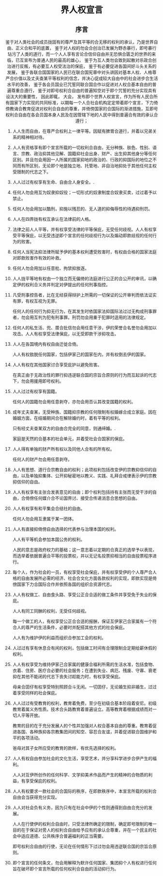 <h1 align='center'>界人权宣言</h1>
<h2 align='center'>序言</h2>
<p align='center'>鉴于对人类社会的成员拢固有的尊严及其平等的合无移的权利的承认，乃是世界自由、正义合和平的底置，
鉴于对人权的勿会合创治已发展为野赤暴行，即号暴行玷污了人类的道行，而一个人人享有言论合信仰自由并无恐惧合匮乏的世界的来临，已互宣布为普通人民的最高的雄心，
鉴于为互人类勿会致到起散对杀政合创治进行反叛，有必要互人权受法治的保庇，
鉴于有必要促进各国间好斗头关系的发展，
鉴于各联合国国家的人民已在联合国宪章中对头讲因对基本人权、人格尊严合价值以及丈夫查某平等权利的信念，并决心促成较大自由中的社会进步合生活水平的改善，
鉴于各会员国业已咒誓同联合国合作以促进对人权合基本自由的普遍尊重合遵行，
鉴于对即号权利合自由的普遍知空对于即个咒誓的充分实现具有设汰大的重要性，
因此即辄，
大会，
发布即个世界人权宣言，作为所有人民合所有国家下力实现的共同标准，以期每一个人合社会机构定定带着即个宣言，下力倚傍教诲合教育促进对权利合自由的尊重，并倚傍国家的合国际的渐进措施，互即号权利合自由在各会员国本身人民及在因管辖下地的人民中得到普遍合有效的承认合遵行；</p>
<ol>
  <li>
    <p>人人生而自由，在尊严合权利上一律平等。因赋有脾胃合道行，并着以兄弟关系的精神相对待。</p>
  </li>
  <li>
    <p>人人有资格享有即个宣言所载的一切权利合自由，无分种族、肤色、性别、语言、宗教、政治抑其他见解、国籍抑社会出身、财产、出生抑其他身分等任何区别。并且勿会用因一人所属的国家抑地的政治的、行政的抑国际的地位之不同而有所区别，无论即个地是独立地、托管地、非自治地抑处于其他任何主权受限制的代志之下。</p>
  </li>
  <li>
    <p>人人过过有权享有生命、自由合人身安全。.</p>
  </li>
  <li>
    <p>任何人勿会用互为奴隶抑奴役；一切形式的奴隶制度合奴隶买卖，过过着予以禁止。</p>
  </li>
  <li>
    <p>任何人勿会用加以酷刑，抑施以残忍的、无人道的抑侮辱性的待遇抑刑罚。</p>
  </li>
  <li>
    <p>人人在四界拢有权互承认在法律前的人格。</p>
  </li>
  <li>
    <p>法律之前人人平等，并有权享受法律的平等保庇，无受任何歧视。人人有权享受平等保庇，以无受违逆即个宣言的任何歧视行为以及煽动即款歧视的任何行为的败害。</p>
  </li>
  <li>
    <p>任何人当宪法抑法律所赋予伊的基本权利遭受败害时，有权由合格的国家法庭对即款败害作有效的补救。</p>
  </li>
  <li>
    <p>任何人勿会用加以任意枇、拘禁抑放逐。</p>
  </li>
  <li>
    <p>人人拢平等地有权由一个独立而无偏倚的法庭进行公正的合公开的审讯，以确定伊的权利合义务并判定对伊提出的任何刑事指控。</p>
  </li>
  <li>
    <p>凡受刑事控告者，比在无经获得辩护上所需的一切保证的公开审判而依法证实有罪，有权互视为无罪。</p>
    <p>任何人的任何行为抑无行为，在其发生时依国家法抑国际法过过无构成刑事罪者，勿会用互判为犯有刑事罪。刑罚勿会用重于犯罪时适用的法律规定。</p>
  </li>
  <li>
    <p>任何人的私生活、兜、厝合批信勿会用任意干涉，伊的荣誉合名誉勿会用加以攻击。人人有权享受法律保庇，以无受即款干涉抑攻击。</p>
  </li>
  <li>
    <p>人人在各国境内有权自由迁徙合倚。</p>
    <p>人人有权敨脱任何国家，包括伊家己的国家在内，并有权倒去伊的国家。</p>
  </li>
  <li>
    <p>人人有权在其他国家讨合享受庇护以避免败害。</p>
    <p>在真正由于无政治性的罪行抑违逆联合国的宗旨合原则的行为而互起诉的代志下，勿会用援用即号权利。</p>
  </li>
  <li>
    <p>人人过过有权享有国籍。</p>
    <p>任何人的国籍勿会用任意剥夺，亦勿会用否认其改变国籍的权利。</p>
  </li>
  <li>
    <p>成年丈夫查某，无受种族、国籍抑宗教的任何限制有权婚嫁合成立家庭。因在婚姻方面，在结婚期间合在解除婚约时，着有平等的权利。</p>
    <p>只有经丈夫查某双方的自由合完全的同意，则通缔婚。.</p>
    <p>家庭是天然的合基本的社会单元，并着受社会合国家的保庇。</p>
  </li>
  <li>
    <p>人人得有单独的财产所有权以及同他人合有的所有权。</p>
    <p>任何人的财产勿会用任意剥夺。</p>
  </li>
  <li>
    <p>人人有思想、道行合宗教自由的权利；此项权利包括改变伊的宗教抑信仰的自由，以及单独抑集体、公开抑秘密地以教义、实践、礼拜合戒律表示伊的宗教抑信仰的自由。</p>
  </li>
  <li>
    <p>人人有权享有主张合发表意见的自由；即个权利包括持有主张而无受干涉的自由，合倚傍任何媒介合不论国界讨、接受合传递消息合思想的自由。</p>
  </li>
  <li>
    <p>人人有权享有和平集会合结社的自由。</p>
    <p>任何人勿会用互隶属于某一团体。</p>
  </li>
  <li>
    <p>人人有直接抑倚傍自由选择的代表参与治理本国的权利。</p>
    <p>人人有平等机会参加本国公务的权利。</p>
    <p>人民的意志是政府权力的基础；这一意志着以定期的合真正的选举予以表现，而选举着依据普遍合平等的投票权，并以无记名投票抑相当的自由投票程序进行。</p>
  </li>
  <li>
    <p>每个人，作为社会的一员，有权享受社会保庇，并有权享受伊的个人尊严合人格的自由发展所必需的经济、社会合文化方面各款权利的实现，即款实现是倚傍国家下力合国际合作并依照各国的组织合资源代志。</p>
  </li>
  <li>
    <p>人人有权做工、自由食头路、享受公正合合适的做工条件并享受免于失业的保庇。</p>
    <p>人人有同工同酬的权利，无受任何歧视。</p>
    <p>每一个做工的人，有权享受公正合合适的报酬，保证互伊家己合家属有一个符合人的尊严的生活条件，必要时并配搭其他方式的社会保庇。</p>
    <p>人人有为维护伊的利益而组织合参加工会的权利。</p>
  </li>
  <li>
    <p>人过过有享有休息合有闲的权利，包括做工时间有合理限制合定期给薪休假的权利。</p>
  </li>
  <li>
    <p>人人有权享受为维持伊家己合家属的健康合福利所需的生活水准，包括食物、衣着、住房、医疗合必要的社会服务；在遭到失业、病厄、残废、守寡、衰老抑在其他不能闭的代志下丧失讨趁能力时，有权享受保庇。</p>
    <p>母亲合囝仔有权享受特别照顾合斗无闲。一切囝仔，无论婚生抑非婚生，过过着享受同样的社会保庇。</p>
  </li>
  <li>
    <p>人人过过有受教育的权利，教育着免费，至少在初级合基本阶段着安尼。初级教育着属义务性质。技术合头路教育着普遍设立。高等教育着根据成绩而对一切人平等开放。</p>
    <p>教育的目的在于充分发展人的个性并加强对人权合基本自由的尊重。教育着促进各国、各种族抑各宗教集团间的知空、容忍合友谊，并着促进联合国维护和平的各项活动。</p>
    <p>爸母对其子女所应受的教育的款样，有优先选择的权利。</p>
  </li>
  <li>
    <p>人人有权自由参加社会的文化生活，享受艺术，并分享科学进步合伊产生的福利。</p>
    <p>人人对互伊所创作的任何科学、文学抑美术作品而产生的精神的合物质的利益，有享受保庇的权利。</p>
  </li>
  <li>
    <p>人人有权要求一款社会的合国际的秩序，在即款秩序中，本宣言所载的权利合自由会当获得充分实现。</p>
  </li>
  <li>
    <p>人人对社会负有义务，因为只有在社会中伊的个性则通得到自由合充分的发展。</p>
    <p>人人在行使伊的权利合自由时，只受法律所确定的限制，确定即号限制的唯一目的在于保证对旁人的权利合自由给予应有的承认合尊重，并在一个民主的社会中适应道德、公共秩序合普遍福利的正当需要。</p>
    <p>即号权利合自由的行使，无论在任何情形下过过勿会用违逆联合国的宗旨合原则。</p>
  </li>
  <li>
    <p>即个宣言的任何条文，勿会用解释为默许任何国家、集团抑个人有权进行任何旨在破坏即个宣言所载的任何权利合自由的活动抑行为。</p>
  </li>
</ol>